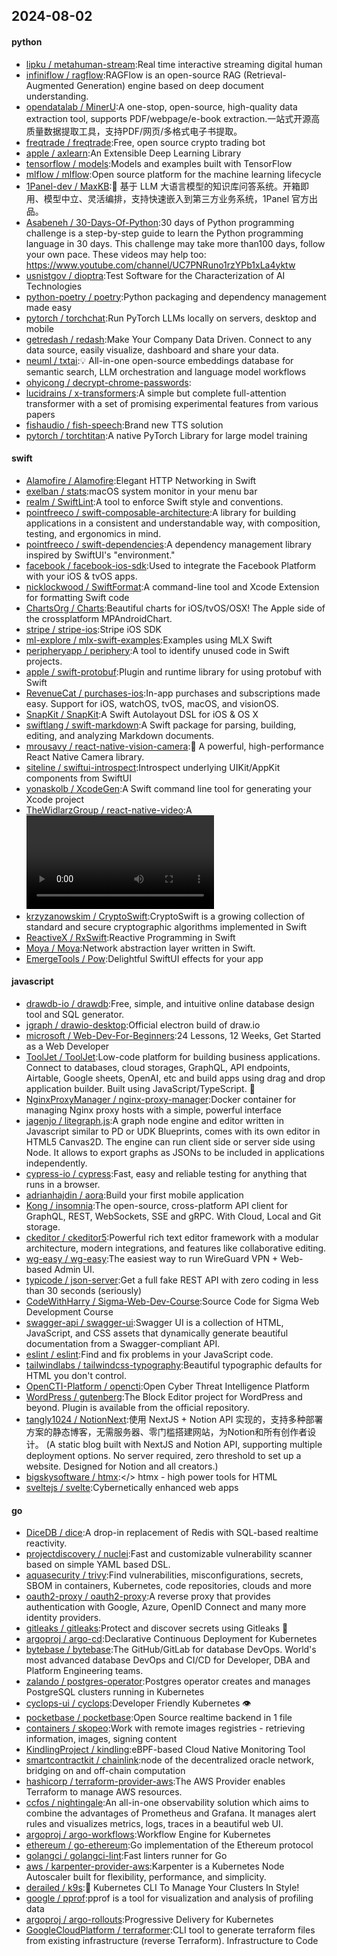 ## 2024-08-02

#### python
* [lipku / metahuman-stream](https://github.com/lipku/metahuman-stream):Real time interactive streaming digital human
* [infiniflow / ragflow](https://github.com/infiniflow/ragflow):RAGFlow is an open-source RAG (Retrieval-Augmented Generation) engine based on deep document understanding.
* [opendatalab / MinerU](https://github.com/opendatalab/MinerU):A one-stop, open-source, high-quality data extraction tool, supports PDF/webpage/e-book extraction.一站式开源高质量数据提取工具，支持PDF/网页/多格式电子书提取。
* [freqtrade / freqtrade](https://github.com/freqtrade/freqtrade):Free, open source crypto trading bot
* [apple / axlearn](https://github.com/apple/axlearn):An Extensible Deep Learning Library
* [tensorflow / models](https://github.com/tensorflow/models):Models and examples built with TensorFlow
* [mlflow / mlflow](https://github.com/mlflow/mlflow):Open source platform for the machine learning lifecycle
* [1Panel-dev / MaxKB](https://github.com/1Panel-dev/MaxKB):🚀 基于 LLM 大语言模型的知识库问答系统。开箱即用、模型中立、灵活编排，支持快速嵌入到第三方业务系统，1Panel 官方出品。
* [Asabeneh / 30-Days-Of-Python](https://github.com/Asabeneh/30-Days-Of-Python):30 days of Python programming challenge is a step-by-step guide to learn the Python programming language in 30 days. This challenge may take more than100 days, follow your own pace. These videos may help too: https://www.youtube.com/channel/UC7PNRuno1rzYPb1xLa4yktw
* [usnistgov / dioptra](https://github.com/usnistgov/dioptra):Test Software for the Characterization of AI Technologies
* [python-poetry / poetry](https://github.com/python-poetry/poetry):Python packaging and dependency management made easy
* [pytorch / torchchat](https://github.com/pytorch/torchchat):Run PyTorch LLMs locally on servers, desktop and mobile
* [getredash / redash](https://github.com/getredash/redash):Make Your Company Data Driven. Connect to any data source, easily visualize, dashboard and share your data.
* [neuml / txtai](https://github.com/neuml/txtai):💡 All-in-one open-source embeddings database for semantic search, LLM orchestration and language model workflows
* [ohyicong / decrypt-chrome-passwords](https://github.com/ohyicong/decrypt-chrome-passwords):
* [lucidrains / x-transformers](https://github.com/lucidrains/x-transformers):A simple but complete full-attention transformer with a set of promising experimental features from various papers
* [fishaudio / fish-speech](https://github.com/fishaudio/fish-speech):Brand new TTS solution
* [pytorch / torchtitan](https://github.com/pytorch/torchtitan):A native PyTorch Library for large model training

#### swift
* [Alamofire / Alamofire](https://github.com/Alamofire/Alamofire):Elegant HTTP Networking in Swift
* [exelban / stats](https://github.com/exelban/stats):macOS system monitor in your menu bar
* [realm / SwiftLint](https://github.com/realm/SwiftLint):A tool to enforce Swift style and conventions.
* [pointfreeco / swift-composable-architecture](https://github.com/pointfreeco/swift-composable-architecture):A library for building applications in a consistent and understandable way, with composition, testing, and ergonomics in mind.
* [pointfreeco / swift-dependencies](https://github.com/pointfreeco/swift-dependencies):A dependency management library inspired by SwiftUI's "environment."
* [facebook / facebook-ios-sdk](https://github.com/facebook/facebook-ios-sdk):Used to integrate the Facebook Platform with your iOS & tvOS apps.
* [nicklockwood / SwiftFormat](https://github.com/nicklockwood/SwiftFormat):A command-line tool and Xcode Extension for formatting Swift code
* [ChartsOrg / Charts](https://github.com/ChartsOrg/Charts):Beautiful charts for iOS/tvOS/OSX! The Apple side of the crossplatform MPAndroidChart.
* [stripe / stripe-ios](https://github.com/stripe/stripe-ios):Stripe iOS SDK
* [ml-explore / mlx-swift-examples](https://github.com/ml-explore/mlx-swift-examples):Examples using MLX Swift
* [peripheryapp / periphery](https://github.com/peripheryapp/periphery):A tool to identify unused code in Swift projects.
* [apple / swift-protobuf](https://github.com/apple/swift-protobuf):Plugin and runtime library for using protobuf with Swift
* [RevenueCat / purchases-ios](https://github.com/RevenueCat/purchases-ios):In-app purchases and subscriptions made easy. Support for iOS, watchOS, tvOS, macOS, and visionOS.
* [SnapKit / SnapKit](https://github.com/SnapKit/SnapKit):A Swift Autolayout DSL for iOS & OS X
* [swiftlang / swift-markdown](https://github.com/swiftlang/swift-markdown):A Swift package for parsing, building, editing, and analyzing Markdown documents.
* [mrousavy / react-native-vision-camera](https://github.com/mrousavy/react-native-vision-camera):📸 A powerful, high-performance React Native Camera library.
* [siteline / swiftui-introspect](https://github.com/siteline/swiftui-introspect):Introspect underlying UIKit/AppKit components from SwiftUI
* [yonaskolb / XcodeGen](https://github.com/yonaskolb/XcodeGen):A Swift command line tool for generating your Xcode project
* [TheWidlarzGroup / react-native-video](https://github.com/TheWidlarzGroup/react-native-video):A <Video /> component for react-native
* [krzyzanowskim / CryptoSwift](https://github.com/krzyzanowskim/CryptoSwift):CryptoSwift is a growing collection of standard and secure cryptographic algorithms implemented in Swift
* [ReactiveX / RxSwift](https://github.com/ReactiveX/RxSwift):Reactive Programming in Swift
* [Moya / Moya](https://github.com/Moya/Moya):Network abstraction layer written in Swift.
* [EmergeTools / Pow](https://github.com/EmergeTools/Pow):Delightful SwiftUI effects for your app

#### javascript
* [drawdb-io / drawdb](https://github.com/drawdb-io/drawdb):Free, simple, and intuitive online database design tool and SQL generator.
* [jgraph / drawio-desktop](https://github.com/jgraph/drawio-desktop):Official electron build of draw.io
* [microsoft / Web-Dev-For-Beginners](https://github.com/microsoft/Web-Dev-For-Beginners):24 Lessons, 12 Weeks, Get Started as a Web Developer
* [ToolJet / ToolJet](https://github.com/ToolJet/ToolJet):Low-code platform for building business applications. Connect to databases, cloud storages, GraphQL, API endpoints, Airtable, Google sheets, OpenAI, etc and build apps using drag and drop application builder. Built using JavaScript/TypeScript. 🚀
* [NginxProxyManager / nginx-proxy-manager](https://github.com/NginxProxyManager/nginx-proxy-manager):Docker container for managing Nginx proxy hosts with a simple, powerful interface
* [jagenjo / litegraph.js](https://github.com/jagenjo/litegraph.js):A graph node engine and editor written in Javascript similar to PD or UDK Blueprints, comes with its own editor in HTML5 Canvas2D. The engine can run client side or server side using Node. It allows to export graphs as JSONs to be included in applications independently.
* [cypress-io / cypress](https://github.com/cypress-io/cypress):Fast, easy and reliable testing for anything that runs in a browser.
* [adrianhajdin / aora](https://github.com/adrianhajdin/aora):Build your first mobile application
* [Kong / insomnia](https://github.com/Kong/insomnia):The open-source, cross-platform API client for GraphQL, REST, WebSockets, SSE and gRPC. With Cloud, Local and Git storage.
* [ckeditor / ckeditor5](https://github.com/ckeditor/ckeditor5):Powerful rich text editor framework with a modular architecture, modern integrations, and features like collaborative editing.
* [wg-easy / wg-easy](https://github.com/wg-easy/wg-easy):The easiest way to run WireGuard VPN + Web-based Admin UI.
* [typicode / json-server](https://github.com/typicode/json-server):Get a full fake REST API with zero coding in less than 30 seconds (seriously)
* [CodeWithHarry / Sigma-Web-Dev-Course](https://github.com/CodeWithHarry/Sigma-Web-Dev-Course):Source Code for Sigma Web Development Course
* [swagger-api / swagger-ui](https://github.com/swagger-api/swagger-ui):Swagger UI is a collection of HTML, JavaScript, and CSS assets that dynamically generate beautiful documentation from a Swagger-compliant API.
* [eslint / eslint](https://github.com/eslint/eslint):Find and fix problems in your JavaScript code.
* [tailwindlabs / tailwindcss-typography](https://github.com/tailwindlabs/tailwindcss-typography):Beautiful typographic defaults for HTML you don't control.
* [OpenCTI-Platform / opencti](https://github.com/OpenCTI-Platform/opencti):Open Cyber Threat Intelligence Platform
* [WordPress / gutenberg](https://github.com/WordPress/gutenberg):The Block Editor project for WordPress and beyond. Plugin is available from the official repository.
* [tangly1024 / NotionNext](https://github.com/tangly1024/NotionNext):使用 NextJS + Notion API 实现的，支持多种部署方案的静态博客，无需服务器、零门槛搭建网站，为Notion和所有创作者设计。 (A static blog built with NextJS and Notion API, supporting multiple deployment options. No server required, zero threshold to set up a website. Designed for Notion and all creators.)
* [bigskysoftware / htmx](https://github.com/bigskysoftware/htmx):</> htmx - high power tools for HTML
* [sveltejs / svelte](https://github.com/sveltejs/svelte):Cybernetically enhanced web apps

#### go
* [DiceDB / dice](https://github.com/DiceDB/dice):A drop-in replacement of Redis with SQL-based realtime reactivity.
* [projectdiscovery / nuclei](https://github.com/projectdiscovery/nuclei):Fast and customizable vulnerability scanner based on simple YAML based DSL.
* [aquasecurity / trivy](https://github.com/aquasecurity/trivy):Find vulnerabilities, misconfigurations, secrets, SBOM in containers, Kubernetes, code repositories, clouds and more
* [oauth2-proxy / oauth2-proxy](https://github.com/oauth2-proxy/oauth2-proxy):A reverse proxy that provides authentication with Google, Azure, OpenID Connect and many more identity providers.
* [gitleaks / gitleaks](https://github.com/gitleaks/gitleaks):Protect and discover secrets using Gitleaks 🔑
* [argoproj / argo-cd](https://github.com/argoproj/argo-cd):Declarative Continuous Deployment for Kubernetes
* [bytebase / bytebase](https://github.com/bytebase/bytebase):The GitHub/GitLab for database DevOps. World's most advanced database DevOps and CI/CD for Developer, DBA and Platform Engineering teams.
* [zalando / postgres-operator](https://github.com/zalando/postgres-operator):Postgres operator creates and manages PostgreSQL clusters running in Kubernetes
* [cyclops-ui / cyclops](https://github.com/cyclops-ui/cyclops):Developer Friendly Kubernetes 👁️
* [pocketbase / pocketbase](https://github.com/pocketbase/pocketbase):Open Source realtime backend in 1 file
* [containers / skopeo](https://github.com/containers/skopeo):Work with remote images registries - retrieving information, images, signing content
* [KindlingProject / kindling](https://github.com/KindlingProject/kindling):eBPF-based Cloud Native Monitoring Tool
* [smartcontractkit / chainlink](https://github.com/smartcontractkit/chainlink):node of the decentralized oracle network, bridging on and off-chain computation
* [hashicorp / terraform-provider-aws](https://github.com/hashicorp/terraform-provider-aws):The AWS Provider enables Terraform to manage AWS resources.
* [ccfos / nightingale](https://github.com/ccfos/nightingale):An all-in-one observability solution which aims to combine the advantages of Prometheus and Grafana. It manages alert rules and visualizes metrics, logs, traces in a beautiful web UI.
* [argoproj / argo-workflows](https://github.com/argoproj/argo-workflows):Workflow Engine for Kubernetes
* [ethereum / go-ethereum](https://github.com/ethereum/go-ethereum):Go implementation of the Ethereum protocol
* [golangci / golangci-lint](https://github.com/golangci/golangci-lint):Fast linters runner for Go
* [aws / karpenter-provider-aws](https://github.com/aws/karpenter-provider-aws):Karpenter is a Kubernetes Node Autoscaler built for flexibility, performance, and simplicity.
* [derailed / k9s](https://github.com/derailed/k9s):🐶 Kubernetes CLI To Manage Your Clusters In Style!
* [google / pprof](https://github.com/google/pprof):pprof is a tool for visualization and analysis of profiling data
* [argoproj / argo-rollouts](https://github.com/argoproj/argo-rollouts):Progressive Delivery for Kubernetes
* [GoogleCloudPlatform / terraformer](https://github.com/GoogleCloudPlatform/terraformer):CLI tool to generate terraform files from existing infrastructure (reverse Terraform). Infrastructure to Code

